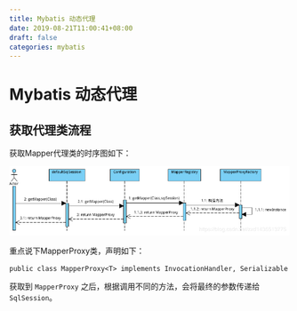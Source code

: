 ```yaml
---
title: Mybatis 动态代理
date: 2019-08-21T11:00:41+08:00
draft: false
categories: mybatis
---
```



# Mybatis 动态代理

## 获取代理类流程

获取Mapper代理类的时序图如下：

![image](images/fecd42f80994ebfa775ea5e56166249b.png)

重点说下MapperProxy类，声明如下：

```
public class MapperProxy<T> implements InvocationHandler, Serializable
```

获取到 `MapperProxy` 之后，根据调用不同的方法，会将最终的参数传递给 `SqlSession`。

